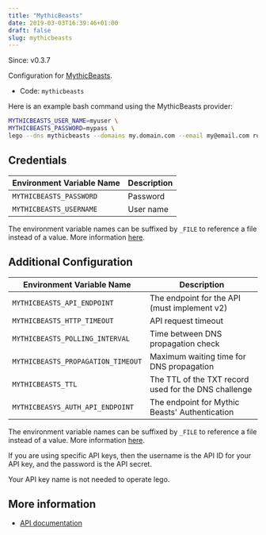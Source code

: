 ```yaml
---
title: "MythicBeasts"
date: 2019-03-03T16:39:46+01:00
draft: false
slug: mythicbeasts
---
```


<!-- THIS DOCUMENTATION IS AUTO-GENERATED. PLEASE DO NOT EDIT. -->
<!-- providers/dns/mythicbeasts/mythicbeasts.toml -->
<!-- THIS DOCUMENTATION IS AUTO-GENERATED. PLEASE DO NOT EDIT. -->

Since: v0.3.7

Configuration for [MythicBeasts](https://www.mythic-beasts.com/).


<!--more-->

- Code: `mythicbeasts`

Here is an example bash command using the MythicBeasts provider:

```bash
MYTHICBEASTS_USER_NAME=myuser \
MYTHICBEASTS_PASSWORD=mypass \
lego --dns mythicbeasts --domains my.domain.com --email my@email.com run
```




## Credentials

| Environment Variable Name | Description |
|-----------------------|-------------|
| `MYTHICBEASTS_PASSWORD` | Password |
| `MYTHICBEASTS_USERNAME` | User name |

The environment variable names can be suffixed by `_FILE` to reference a file instead of a value.
More information [here](/lego/dns/#configuration-and-credentials).


## Additional Configuration

| Environment Variable Name | Description |
|--------------------------------|-------------|
| `MYTHICBEASTS_API_ENDPOINT` | The endpoint for the API (must implement v2) |
| `MYTHICBEASTS_HTTP_TIMEOUT` | API request timeout |
| `MYTHICBEASTS_POLLING_INTERVAL` | Time between DNS propagation check |
| `MYTHICBEASTS_PROPAGATION_TIMEOUT` | Maximum waiting time for DNS propagation |
| `MYTHICBEASTS_TTL` | The TTL of the TXT record used for the DNS challenge |
| `MYTHICBEASYS_AUTH_API_ENDPOINT` | The endpoint for Mythic Beasts' Authentication |

The environment variable names can be suffixed by `_FILE` to reference a file instead of a value.
More information [here](/lego/dns/#configuration-and-credentials).

If you are using specific API keys, then the username is the API ID for your API key, and the password is the API secret.

Your API key name is not needed to operate lego.



## More information

- [API documentation](https://www.mythic-beasts.com/support/api/dnsv2)

<!-- THIS DOCUMENTATION IS AUTO-GENERATED. PLEASE DO NOT EDIT. -->
<!-- providers/dns/mythicbeasts/mythicbeasts.toml -->
<!-- THIS DOCUMENTATION IS AUTO-GENERATED. PLEASE DO NOT EDIT. -->
